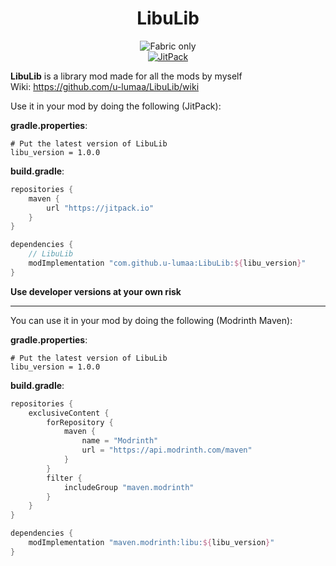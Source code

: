 
<center><div align="center">

# LibuLib

![Fabric only](https://raw.githubusercontent.com/u-lumaa/u-lumaa/main/assets/fabric-banner.png)  
[![JitPack](https://jitpack.io/v/u-lumaa/LibuLib.svg)](https://jitpack.io/#u-lumaa/LibuLib)

</div></center>

**LibuLib** is a library mod made for all the mods by myself  
Wiki: https://github.com/u-lumaa/LibuLib/wiki

Use it in your mod by doing the following (JitPack):

**gradle.properties**:
```properties
# Put the latest version of LibuLib
libu_version = 1.0.0
```

**build.gradle**:
```gradle
repositories {
	maven {
		url "https://jitpack.io"
	}
}

dependencies {
	// LibuLib
	modImplementation "com.github.u-lumaa:LibuLib:${libu_version}"
}
```

**Use developer versions at your own risk**
* * *

You can use it in your mod by doing the following (Modrinth Maven):

**gradle.properties**:
```properties
# Put the latest version of LibuLib
libu_version = 1.0.0
```

**build.gradle**:
```gradle
repositories {
    exclusiveContent {
        forRepository {
            maven {
                name = "Modrinth"
                url = "https://api.modrinth.com/maven"
            }
        }
        filter {
            includeGroup "maven.modrinth"
        }
    }
}

dependencies {
    modImplementation "maven.modrinth:libu:${libu_version}"
}
```
